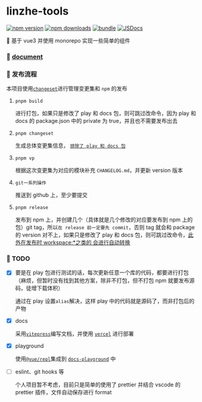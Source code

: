 # linzhe-tools

[npm-version-src]: https://img.shields.io/npm/v/linzhe-tools?style=flat&colorA=080f12&colorB=1fa669
[npm-version-href]: https://npmjs.com/package/linzhe-tools
[npm-downloads-src]: https://img.shields.io/npm/dm/linzhe-tools?style=flat&colorA=080f12&colorB=1fa669
[npm-downloads-href]: https://npmjs.com/package/linzhe-tools
[bundle-src]: https://img.shields.io/bundlephobia/minzip/linzhe-tools?style=flat&colorA=080f12&colorB=1fa669&label=minzip
[bundle-href]: https://bundlephobia.com/result?p=linzhe-tools
[jsdocs-src]: https://img.shields.io/badge/jsdocs-reference-080f12?style=flat&colorA=080f12&colorB=1fa669
[jsdocs-href]: https://www.jsdocs.io/package/linzhe-tools

[![npm version][npm-version-src]][npm-version-href]
[![npm downloads][npm-downloads-src]][npm-downloads-href]
[![bundle][bundle-src]][bundle-href]
[![JSDocs][jsdocs-src]][jsdocs-href]

🚀 基于 vue3 并使用 monorepo 实现一些简单的组件

### 📝 [document](https://linzhe-tools-docs.vercel.app/)

### 📢 发布流程

本项目使用[`changeset`](https://github.com/changesets/changesets)进行管理变更集和 `npm` 的发布

1. `pnpm build`

   进行打包，如果只是修改了 play 和 docs 包，则可跳过改命令，因为 play 和 docs 的 package.json 中的 private 为 true，并且也不需要发布出去

2. `pnpm changeset`

   生成总体变更集信息， [`排除了 play 和 docs 包`](https://github.com/linzhe141/linzhe-tools/blob/main/.changeset/config.json)

3. `pnpm vp`

   根据这次变更集为对应的模块补充 `CHANGELOG.md`，并更新 version 版本

4. `git一系列操作`

   推送到 github 上，至少要提交

5. `pnpm release`

   发布到 npm 上，并创建几个（具体就是几个修改的对应要发布到 npm 上的包）git tag，所以`在 release 前一定要先 commit`，否则 tag 就会和 package 的 version 对不上，如果只是修改了 play 和 docs 包，则可跳过改命令，[此外在发布时 workspace:\*之类的 会进行自动转换](https://pnpm.io/workspaces#publishing-workspace-packages)

### 🚧 TODO

- [x] 要是在 play 包进行测试的话，每次更新任意一个库的代码，都要进行打包（麻烦，但暂时没有找到其他方案，除非不打包，但不打包 npm 就要发布源码，徒增下载体积）

  通过在 play 设置`alias`解决，这样 play 中的代码就是源码了，而非打包后的产物

- [x] docs

  采用[`vitepress`](https://vitepress.dev/)编写文档，并使用 [`vercel`](https://vercel.com/) 进行部署

- [x] playground

  使用[`@vue/repl`](https://github.com/vuejs/repl)集成到 [`docs-playground`](https://linzhe-tools-docs.vercel.app/playground.html) 中

- [ ] eslint、git hooks 等

  个人项目暂不考虑，目前只是简单的使用了 prettier 并结合 vscode 的 prettier 插件，文件自动保存进行 format
